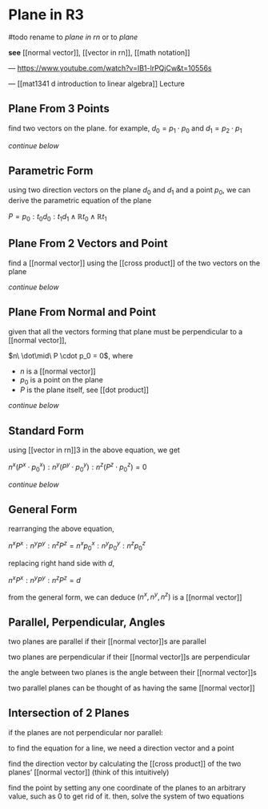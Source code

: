 #  Plane in R3

#todo rename to _plane in rn_ or to _plane_

**see** [[normal vector]], [[vector in rn]], [[math notation]]

&mdash; <https://www.youtube.com/watch?v=IB1-lrPQjCw&t=10556s>

&mdash; [[mat1341 d introduction to linear algebra]] Lecture

## Plane From 3 Points

find two vectors on the plane. for example, $d_0 = p_1 \cdot p_0$ and $d_1 = p_2 \cdot p_1$

_continue below_

## Parametric Form

using two direction vectors on the plane $d_0$ and $d_1$ and a point $p_0$, we can derive the parametric equation of the plane

$P = p_0 : t_0 d_0 : t_1 d_1 \land \mathbb R t_0 \land \mathbb R t_1$

## Plane From 2 Vectors and Point

find a [[normal vector]] using the [[cross product]] of the two vectors on the plane

_continue below_

## Plane From Normal and Point

given that all the vectors forming that plane must be perpendicular to a [[normal vector]],

$n\ \dot\mid\ P \cdot p_0 = 0$, where

- $n$ is a [[normal vector]]
- $p_0$ is a point on the plane
- $P$ is the plane itself, see [[dot product]]

_continue below_

## Standard Form

using [[vector in rn]]3 in the above equation, we get

$n^x (P^x \cdot p_0^x) : n^y (P^y \cdot p_0^y) : n^z (P^z \cdot p_0^z) = 0$

_continue below_

## General Form

rearranging the above equation,

$n^xP^x : n^yP^y : n^zP^z = n^xp_0^x : n^yp_0^y : n^zp_0^z$

replacing right hand side with $d$,

$n^xP^x : n^yP^y : n^zP^z = d$

from the general form, we can deduce $(n^x, n^y, n^z)$ is a [[normal vector]]

## Parallel, Perpendicular, Angles

two planes are parallel if their [[normal vector]]s are parallel

two planes are perpendicular if their [[normal vector]]s are perpendicular

the angle between two planes is the angle between their [[normal vector]]s

two parallel planes can be thought of as having the same [[normal vector]]

## Intersection of 2 Planes

if the planes are not perpendicular nor parallel:

to find the equation for a line, we need a direction vector and a point

find the direction vector by calculating the [[cross product]] of the two planes’ [[normal vector]] (think of this intuitively)

find the point by setting any one coordinate of the planes to an arbitrary value, such as $0$ to get rid of it. then, solve the system of two equations
